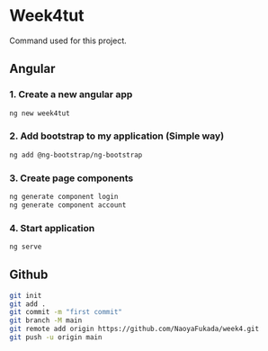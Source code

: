 # Week4tut
 
Command used for this project.
 
## Angular
 
### 1. Create a new angular app
 
```sh
ng new week4tut
```
 
### 2. Add bootstrap to my application (Simple way)
 
```sh
ng add @ng-bootstrap/ng-bootstrap
```
 
### 3. Create page components
 
```sh
ng generate component login
ng generate component account
```
 
### 4. Start application
 
```sh
ng serve
```
 
## Github
 
```sh
git init
git add .
git commit -m "first commit"
git branch -M main
git remote add origin https://github.com/NaoyaFukada/week4.git
git push -u origin main
```
